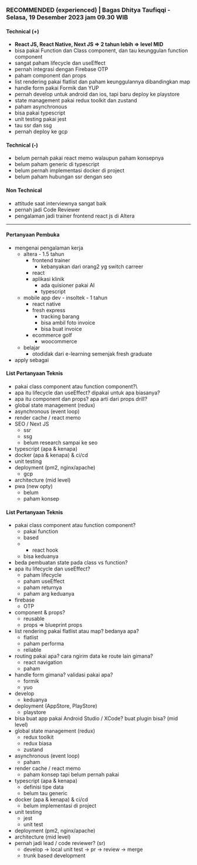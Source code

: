### RECOMMENDED (experienced) | Bagas Dhitya Taufiqqi - Selasa, 19 Desember 2023 jam 09.30 WIB

#### Technical (+) 

- **React JS, React Native, Next JS => 2 tahun lebih => level MID**  
- bisa pakai Function dan Class component, dan tau keunggulan function component
- sangat paham lifecycle dan useEffect
- pernah integrasi dengan Firebase OTP
- paham component dan props
- list rendering pakai flatlist dan paham keunggulannya dibandingkan map
- handle form pakai Formik dan YUP
- pernah develop untuk android dan ios, tapi baru deploy ke playstore
- state management pakai redux toolkit dan zustand
- paham asynchronous
- bisa pakai typescript
- unit testing pakai jest
- tau ssr dan ssg
- pernah deploy ke gcp

#### Technical (-)  

- belum pernah pakai react memo walaupun paham konsepnya
- belum paham generic di typescript
- belum pernah implementasi docker di project
- belum paham hubungan ssr dengan seo

#### Non Technical  

- attitude saat interviewnya sangat baik
- pernah jadi Code Reviewer
- pengalaman jadi trainer frontend react js di Altera

---

#### Pertanyaan Pembuka

- mengenai pengalaman kerja  
	- altera - 1.5 tahun
		- frontend trainer
			- kebanyakan dari orang2 yg switch carreer
		- react
		- aplikasi klinik
			- ada quisioner pakai AI
			- typescript
	- mobile app dev - insoltek - 1 tahun
		- react native
		- fresh express
			- tracking barang
			- bisa ambil foto invoice
			- bisa buat invoice
		- ecommerce golf
			- woocommerce
	- belajar
		- otodidak dari e-learning semenjak fresh graduate
- apply sebagai


#### List Pertanyaan Teknis

- pakai class component atau function component?\
- apa itu lifecycle dan useEffect? dipakai untuk apa biasanya?
- apa itu component dan props? apa arti dari props drill?
- global state management (redux)  
- asynchronous (event loop)  
- render cache / react memo  
- SEO / Next JS  
	- ssr
	- ssg
	- belum research sampai ke seo
- typescript (apa & kenapa)  
- docker (apa & kenapa) & ci/cd  
- unit testing  
- deployment (pm2, nginx/apache)  
	- gcp
- architecture (mid level)  
- pwa (new opty)
	- belum
	- paham konsep


#### List Pertanyaan Teknis

- pakai class component atau function component?
	- pakai function
	- based
	- + react hook
	- bisa keduanya
- beda pembuatan state pada class vs function?  
- apa itu lifecycle dan useEffect?
	- paham lifecycle
	- paham useEffect
	- paham returnya
	- paham arg keduanya
- firebase
	- OTP
- component & props?
	- reusable
	- props => blueprint props
- list rendering pakai flatlist atau map? bedanya apa?
	- flatlist
	- paham performa
	- reliable
- routing pakai apa? cara ngirim data ke route lain gimana?
	- react navigation
	- paham
- handle form gimana? validasi pakai apa?
	- formik
	- yuo
- develop
	- keduanya
- deployment (AppStore, PlayStore)
	- playstore
- bisa buat app pakai Android Studio / XCode? buat plugin bisa? (mid level)
- global state management (redux)  
	- redux toolkit
	- redux biasa
	- zustand
- asynchronous (event loop)  
	- paham
- render cache / react memo
	- paham konsep tapi belum pernah pakai
- typescript (apa & kenapa)  
	- definisi tipe data
	- belum tau generic
- docker (apa & kenapa) & ci/cd  
	- belum implementasi di project
- unit testing  
	- jest
	- unit test
- deployment (pm2, nginx/apache)  
- architecture (mid level)  
- pernah jadi lead / code reviewer? (sr)
	- develop -> local unit test -> pr -> review -> merge
	- trunk based development